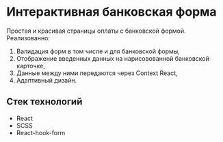 # Интерактивная банковская форма

Простая и красивая страницы оплаты с банковской формой. Реализованно:

1. Валидация форм в том числе и для банковской формы,
2. Отображение введенных данных на нарисовованной банковской карточке,
3. Данные между ними передаются через Context React,
4. Адаптивный дизайн.

## Стек технологий

- React
- SCSS
- React-hook-form
